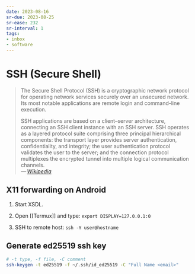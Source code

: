 ```yaml
---
date: 2023-08-16
sr-due: 2023-08-25
sr-ease: 232
sr-interval: 1
tags:
- inbox
- software
---
```


# SSH (Secure Shell)

> The Secure Shell Protocol (SSH) is a cryptographic network protocol for
> operating network services securely over an unsecured network. Its most
> notable applications are remote login and command-line execution.
>
> SSH applications are based on a client–server architecture, connecting an SSH
> client instance with an SSH server. SSH operates as a layered protocol suite
> comprising three principal hierarchical components: the transport layer
> provides server authentication, confidentiality, and integrity; the user
> authentication protocol validates the user to the server; and the connection
> protocol multiplexes the encrypted tunnel into multiple logical communication
> channels.\
> — <cite>[Wikipedia](https://en.wikipedia.org/wiki/Secure_Shell_Protocol)</cite>


## X11 forwarding on Android

1. Start XSDL.

2. Open [[Termux]] and type: `export DISPLAY=127.0.0.1:0`

1. SSH to remote host: `ssh -Y user@hostname`

## Generate ed25519 ssh key

```sh
# -t type, -f file, -C comment
ssh-keygen -t ed25519 -f ~/.ssh/id_ed25519 -C "Full Name <email>"
```

